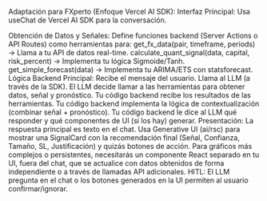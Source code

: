 Adaptación para FXperto (Enfoque Vercel AI SDK):
Interfaz Principal: Usa useChat de Vercel AI SDK para la conversación.

Obtención de Datos y Señales: Define funciones backend (Server Actions o API Routes) como herramientas para:
get_fx_data(pair, timeframe, periods) -> Llama a tu API de datos real-time.
calculate_quant_signal(data, capital, risk_percent) -> Implementa tu lógica Sigmoide/Tanh.
get_simple_forecast(data) -> Implementa tu ARIMA/ETS con statsforecast.
Lógica Backend Principal:
Recibe el mensaje del usuario.
Llama al LLM (a través de la SDK).
El LLM decide llamar a las herramientas para obtener datos, señal y pronóstico.
Tu código backend recibe los resultados de las herramientas.
Tu código backend implementa la lógica de contextualización (combinar señal + pronóstico).
Tu código backend le dice al LLM qué responder y qué componentes de UI (si los hay) generar.
Presentación:
La respuesta principal es texto en el chat.
Usa Generative UI (ai/rsc) para mostrar una SignalCard con la recomendación final (Señal, Confianza, Tamaño, SL, Justificación) y quizás botones de acción.
Para gráficos más complejos o persistentes, necesitarás un componente React separado en tu UI, fuera del chat, que se actualice con datos obtenidos de forma independiente o a través de llamadas API adicionales.
HITL: El LLM pregunta en el chat o los botones generados en la UI permiten al usuario confirmar/ignorar.